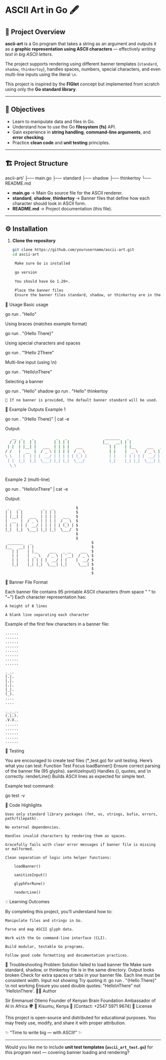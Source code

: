 # ASCII Art in Go 🖋️

## 📘 Project Overview

**ascii-art** is a Go program that takes a string as an argument and outputs it as a **graphic representation using ASCII characters** — effectively *writing text in big ASCII letters*.  

The project supports rendering using different banner templates (`standard`, `shadow`, `thinkertoy`), handles spaces, numbers, special characters, and even multi-line inputs using the literal `\n`.

This project is inspired by the **FIGlet** concept but implemented from scratch using only the **Go standard library**.

---

## 🎯 Objectives

- Learn to manipulate data and files in Go.
- Understand how to use the Go **filesystem (fs)** API.
- Gain experience in **string handling**, **command-line arguments**, and **error checking**.
- Practice **clean code** and **unit testing** principles.

---

## 🏗️ Project Structure

ascii-art/
├── main.go
├── standard
├── shadow
├── thinkertoy
└── README.md


- **main.go** → Main Go source file for the ASCII renderer.  
- **standard**, **shadow**, **thinkertoy** → Banner files that define how each character should look in ASCII form.  
- **README.md** → Project documentation (this file).  

---

## ⚙️ Installation

1. **Clone the repository**
   ```bash
   git clone https://github.com/yourusername/ascii-art.git
   cd ascii-art

    Make sure Go is installed

    go version

    You should have Go 1.20+.

    Place the banner files
    Ensure the banner files standard, shadow, or thinkertoy are in the same directory as main.go.

🚀 Usage
Basic usage

go run . "Hello"

Using braces (matches example format)

go run . "{Hello There}"

Using special characters and spaces

go run . "1Hello 2There"

Multi-line input (using \n)

go run . "Hello\nThere"

Selecting a banner

go run . "Hello" shadow
go run . "Hello" thinkertoy

    🔹 If no banner is provided, the default banner standard will be used.

🧠 Example Outputs
Example 1

go run . "{Hello There}" | cat -e

Output:
```bash
   __  _    _          _   _                 _______   _                           __    $
  / / | |  | |        | | | |               |__   __| | |                          \ \   $
 | |  | |__| |   ___  | | | |   ___            | |    | |__     ___   _ __    ___   | |  $
/ /   |  __  |  / _ \ | | | |  / _ \           | |    |  _ \   / _ \ | '__|  / _ \   \ \ $
\ \   | |  | | |  __/ | | | | | (_) |          | |    | | | | |  __/ | |    |  __/   / / $
 | |  |_|  |_|  \___| |_| |_|  \___/           |_|    |_| |_|  \___| |_|     \___|  | |  $
  \_\                                                                              /_/   $
                                                                                         $
```
Example 2 (multi-line)

go run . "Hello\nThere" | cat -e

Output:
```console
 _    _          _   _          $
| |  | |        | | | |         $
| |__| |   ___  | | | |   ___   $
|  __  |  / _ \ | | | |  / _ \  $
| |  | | |  __/ | | | | | (_) | $
|_|  |_|  \___| |_| |_|  \___/  $
                                $
                                $
 _______   _                           $
|__   __| | |                          $
   | |    | |__     ___   _ __    ___  $
   | |    |  _ \   / _ \ | '__|  / _ \ $
   | |    | | | | |  __/ | |    |  __/ $
   |_|    |_| |_|  \___| |_|     \___| $
                                       $
                                       $
```
🧩 Banner File Format

Each banner file contains 95 printable ASCII characters (from space " " to "~")
Each character representation has:

    A height of 8 lines

    A blank line separating each character

Example of the first few characters in a banner file:

```console
......
......
......
......
......
......
......
......

._..
|.|.
|.|.
|.|.
|_|.
(_).
....
....

._._..
(.|.).
.V.V..
......
......
......
......
......
```

🧪 Testing

You are encouraged to create test files (*_test.go) for unit testing.
Here’s what you can test:
Function	Test Focus
loadBanner()	Ensure correct parsing of the banner file (95 glyphs).
sanitizeInput()	Handles {}, quotes, and \n correctly.
renderLine()	Builds ASCII lines as expected for simple text.

Example test command:

go test -v

🧱 Code Highlights

    Uses only standard library packages (fmt, os, strings, bufio, errors, path/filepath).

    No external dependencies.

    Handles invalid characters by rendering them as spaces.

    Gracefully fails with clear error messages if banner file is missing or malformed.

    Clean separation of logic into helper functions:

        loadBanner()

        sanitizeInput()

        glyphForRune()

        renderLine()

💡 Learning Outcomes

By completing this project, you’ll understand how to:

    Manipulate files and strings in Go.

    Parse and map ASCII glyph data.

    Work with the Go command-line interface (CLI).

    Build modular, testable Go programs.

    Follow good code formatting and documentation practices.

🧰 Troubleshooting
Problem	Solution
failed to load banner file	Make sure standard, shadow, or thinkertoy file is in the same directory.
Output looks broken	Check for extra spaces or tabs in your banner file. Each line must be consistent width.
Input not showing	Try quoting it: go run . "{Hello There}"
\n not working	Ensure you used double quotes: "Hello\nThere" not 'Hello\nThere'.
🧑‍💻 Author

Sir Emmanuel Otieno
Founder of Kenyan Brain Foundation
Ambassador of AI in Africa 🌍
📍 Kisumu, Kenya
📧 [Contact: +2547 5971 9674]
📜 License

This project is open-source and distributed for educational purposes.
You may freely use, modify, and share it with proper attribution.

✨ “Time to write big — with ASCII!” ✨


---

Would you like me to include **unit test templates (`ascii_art_test.go`)** for this program next — covering banner loading and rendering?
